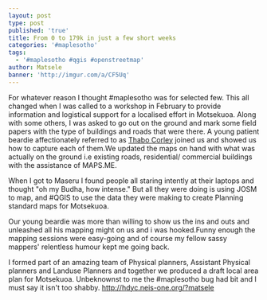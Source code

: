 ```yaml
---
layout: post
type: post
published: 'true'
title: From 0 to 179k in just a few short weeks
categories: '#maplesotho'
tags:
  - '#maplesotho #qgis #openstreetmap'
author: Matsele
banner: 'http://imgur.com/a/CF5Uq'
---
```

For whatever reason I thought #maplesotho was for selected few. This all changed when I was called to a workshop in February to provide information and logistical support for a localised effort in Motsekuoa. Along with some others, I was asked to go out on the ground and mark some field papers with the type of buildings and roads that were there. A young patient beardie affectionately referred to as [Thabo Corley](https://twitter.com/Dacor_ie?lang=en) joined us and showed us how to capture each of them.We updated the maps on hand with what was actually on the ground i.e existing roads, residential/ commercial buildings with the assistance of MAPS.ME. 

When I got to Maseru I found people all staring intently at their laptops and thought "oh my Budha, how intense." But all they were doing is using JOSM to map, and #QGIS to use the data they were making to create Planning standard maps for Motsekuoa.

Our young beardie was more than willing to show us the ins and outs and unleashed all his mapping might on us and i was hooked.Funny enough the mapping sessions were easy-going and of course my fellow sassy mappers' relentless humour kept me going back.

I formed part of an amazing team of Physical planners, Assistant Physical planners and Landuse Planners and together we produced a draft local area plan for Motsekuoa. Unbeknownst to me the #maplesotho bug had bit and I must say it isn't too shabby. http://hdyc.neis-one.org/?matsele

